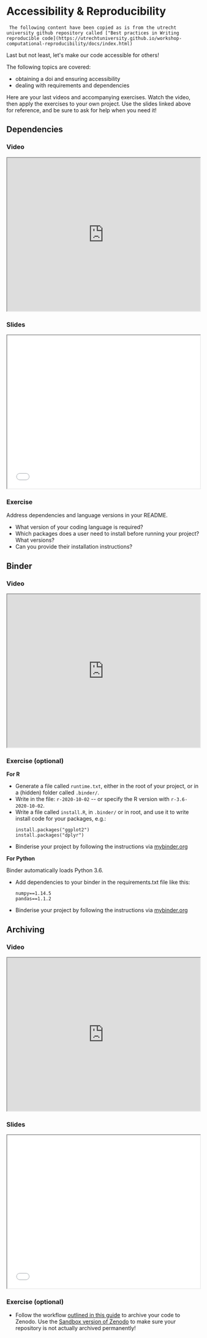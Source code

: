 # Accessibility & Reproducibility
```{note}
 The following content have been copied as is from the utrecht university github repository called ["Best practices in Writing reproducible code](https://utrechtuniversity.github.io/workshop-computational-reproducibility/docs/index.html)
```
Last but not least, let's make our code accessible for others! 

The following topics are covered:
* obtaining a doi and ensuring accessibility
* dealing with requirements and dependencies

Here are your last videos and accompanying exercises. 
Watch the video, then apply the exercises to your own project. 
Use the slides linked above for reference, and be sure to ask for help when you need it!

## Dependencies

### Video
<iframe src="https://player.vimeo.com/video/464028630" width="100%" height="400px">
</iframe>
<!-- ```{r}
vembedr::embed_url("https://vimeo.com/464028630")
``` -->

### Slides
<iframe src="../../slides/slides_reproducibility.html#3" width="100%" height="400px">
</iframe>
<!-- ```{r}
knitr::include_url("../../slides/slides_reproducibility.html#3")
``` -->


### Exercise
Address dependencies and language versions in your README.
- What version of your coding language is required?
- Which packages does a user need to install before running your project?
  What versions?
- Can you provide their installation instructions?


## Binder

### Video
<iframe src="https://player.vimeo.com/video/464010497" width="100%" height="400px">
</iframe>
<!-- ```{r}
vembedr::embed_url("https://vimeo.com/464010497")
``` -->

### Exercise (optional)

**For R**

- Generate a file called `runtime.txt`, either in the root of your project, or in a (hidden) folder called `.binder/`.
- Write in the file: `r-2020-10-02` -- or specify the R version with `r-3.6-2020-10-02`.
- Write a file called `install.R`, in `.binder/` or in root, and use it to write install code for your packages, e.g.:
  ```
  install.packages("ggplot2")
  install.packages("dplyr")
  ```
- Binderise your project by following the instructions via [mybinder.org](https://mybinder.org/)

**For Python**

Binder automatically loads Python 3.6.

- Add dependencies to your binder in the requirements.txt file like this:
  ```
  numpy==1.14.5
  pandas==1.1.2
  ```
- Binderise your project by following the instructions via [mybinder.org](https://mybinder.org/)


## Archiving

### Video
<iframe src="https://player.vimeo.com/video/463947879" width="100%" height="400px">
</iframe>
<!-- ```{r}
vembedr::embed_url("https://vimeo.com/463947879")
``` -->

### Slides
<iframe src="../../slides/slides_reproducibility.html#7" width="100%" height="400px">
</iframe>
<!-- ```{r}
knitr::include_url("../../slides/slides_reproducibility.html#7")
``` -->

### Exercise (optional)

- Follow the workflow [outlined in this guide](https://guides.github.com/activities/citable-code/) to archive your code to Zenodo.
  Use the [Sandbox version of Zenodo](http://sandbox.zenodo.org/) to make sure your repository is not actually archived permanently!